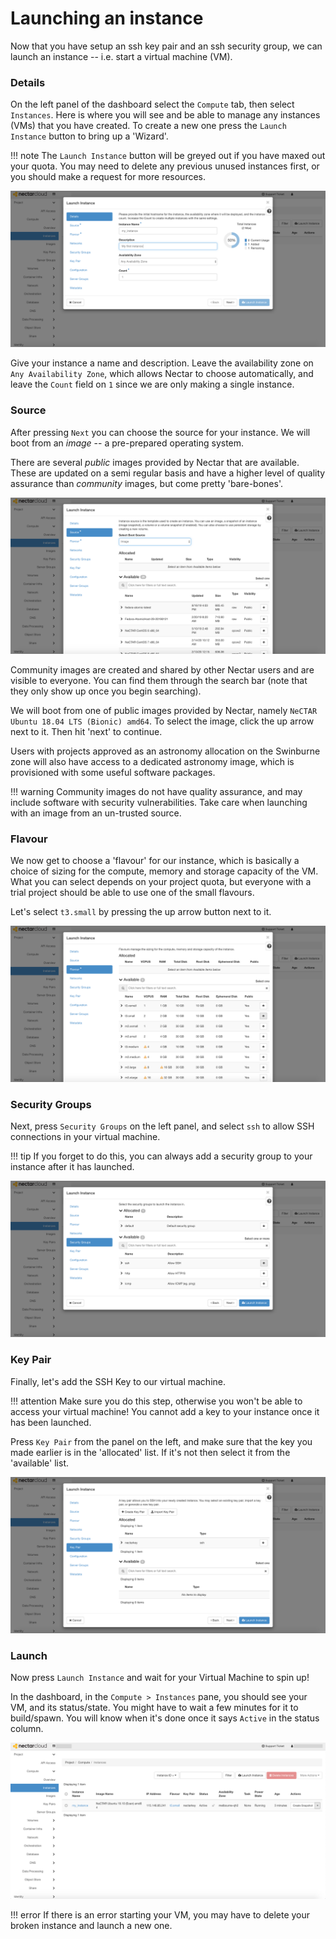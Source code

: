 # Launching an instance
Now that you have setup an ssh key pair and an ssh security group, we can launch an instance -- i.e. start a virtual machine (VM).

### Details
On the left panel of the dashboard select the `Compute` tab, then select `Instances`. Here is where you will see and be able to manage any instances (VMs) that you have created. To create a new one press the `Launch Instance` button to bring up a 'Wizard'.

!!! note
    The `Launch Instance` button will be greyed out if you have maxed out your quota. You may need to delete any previous unused instances first, or you should make a request for more resources.

![](images/launch_instance_details.png)

Give your instance a name and description. Leave the availability zone on `Any Availability Zone`, which allows Nectar to choose automatically, and leave the `Count` field on `1` since we are only making a single instance.

### Source
After pressing `Next` you can choose the source for your instance. We will boot from an *image* -- a pre-prepared operating system.

There are several *public* images provided by Nectar that are available. These are updated on a semi regular basis and have a higher level of quality assurance than *community* images, but come pretty 'bare-bones'.

![](images/launch_instance_source.png)

Community images are created and shared by other Nectar users and are visible to everyone. You can find them through the search bar (note that they only show up once you begin searching).

We will boot from one of public images provided by Nectar, namely `NeCTAR Ubuntu 18.04 LTS (Bionic) amd64`.
To select the image, click the up arrow next to it. Then hit 'next' to continue.

Users with projects approved as an astronomy allocation on the Swinburne zone will also have access to a dedicated astronomy image, which is provisioned with some useful software packages.

!!! warning
    Community images do not have quality assurance, and may include software with security vulnerabilities. Take care when launching with an image from an un-trusted source.

### Flavour
We now get to choose a 'flavour' for our instance, which is basically a choice of sizing for the compute, memory and storage capacity of the VM. What you can select depends on your project quota, but everyone with a trial project should be able to use one of the small flavours.

Let's select `t3.small` by pressing the up arrow button next to it.

![](images/launch_instance_flavour.png)


### Security Groups
Next, press `Security Groups` on the left panel, and select `ssh` to allow SSH connections in your virtual machine.

!!! tip
    If you forget to do this, you can always add a security group to your instance after it has launched.

![](images/launch_instance_security_groups.png)


### Key Pair
Finally, let's add the SSH Key to our virtual machine.

!!! attention
    Make sure you do this step, otherwise you won't be able to access your virtual machine! You cannot add a key to your instance once it has been launched.

Press `Key Pair` from the panel on the left, and make sure that the key you made earlier is in the 'allocated' list. If it's not then select it from the 'available' list.

![](images/launch_instance_key_pair.png)

### Launch
Now press `Launch Instance` and wait for your Virtual Machine to spin up!

In the dashboard, in the `Compute > Instances` pane, you should see your VM, and its status/state. You might have to wait a few minutes for it to build/spawn. You will know when it's done once it says `Active` in the status column.


![](images/my_instance.png)

!!! error
    If there is an error starting your VM, you may have to delete your broken instance and launch a new one.
